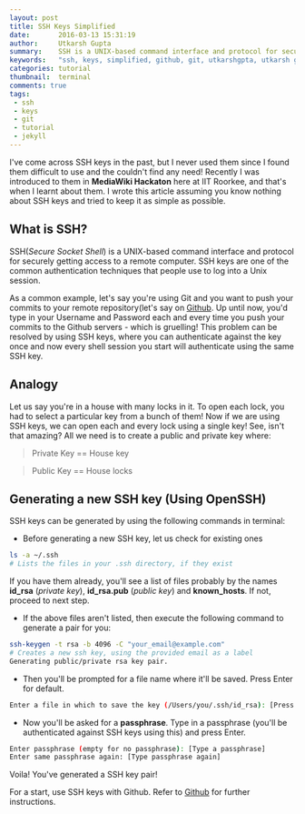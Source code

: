 ```yaml
---
layout: post
title: SSH Keys Simplified
date:       2016-03-13 15:31:19
author:     Utkarsh Gupta
summary:    SSH is a UNIX-based command interface and protocol for securely getting access to a remote computer. SSH keys are one of the common authentication techniques that people use to log into a Unix session.
keywords:	"ssh, keys, simplified, github, git, utkarshgpta, utkarsh gupta, developer, iit, roorkee, iit roorkee, personal, about me"
categories: tutorial
thumbnail:  terminal
comments: true
tags:
 - ssh
 - keys
 - git
 - tutorial
 - jekyll
---
```


I've come across SSH keys in the past, but I never used them since I found them difficult to use and the couldn't find any need! Recently I was introduced to them in **MediaWiki Hackaton** here at IIT Roorkee, and that's when I learnt about them. I wrote this article assuming you know nothing about SSH keys and tried to keep it as simple as possible.  

## **What is SSH?**
SSH(_Secure Socket Shell_) is a UNIX-based command interface and protocol for securely getting access to a remote computer. SSH keys are one of the common authentication techniques that people use to log into a Unix session.

As a common example, let's say you're using Git and you want to push your commits to your remote repository(let's say on [Github](https://www.github.com). Up until now, you'd type in your Username and Password each and every time you push your commits to the Github servers - which is gruelling! This problem can be resolved by using SSH keys, where you can authenticate against the key once and now every shell session you start will authenticate using the same SSH key.

## Analogy

Let us say you're in a house with many locks in it. To open each lock, you had to select a particular key from a bunch of them! Now if we are using SSH keys, we can open each and every lock using a single key! See, isn't that amazing? All we need is to create a public and private key where:

> Private Key == House key

> Public Key == House locks


## Generating a new SSH key (Using OpenSSH)

SSH keys can be generated by using the following commands in terminal:

* Before generating a new SSH key, let us check for existing ones

```bash
ls -a ~/.ssh
# Lists the files in your .ssh directory, if they exist
```
If you have them already, you'll see a list of files probably by the names **id\_rsa** (_private key_), **id\_rsa.pub** (_public key_) and **known\_hosts**. If not, proceed to next step.

* If the above files aren't listed, then execute the following command to generate a pair for you:

```bash
ssh-keygen -t rsa -b 4096 -C "your_email@example.com"
# Creates a new ssh key, using the provided email as a label
Generating public/private rsa key pair.
```

* Then you'll be prompted for a file name  where it'll be saved. Press Enter for default.

```bash
Enter a file in which to save the key (/Users/you/.ssh/id_rsa): [Press enter]
```

* Now you'll be asked for a **passphrase**. Type in a passphrase (you'll be authenticated against SSH keys using this) and press Enter.

```bash
Enter passphrase (empty for no passphrase): [Type a passphrase]
Enter same passphrase again: [Type passphrase again]
```
Voila! You've generated a SSH key pair!

For a start, use SSH keys with Github. Refer to [Github](https://help.github.com/articles/generating-an-ssh-key/) for further instructions.